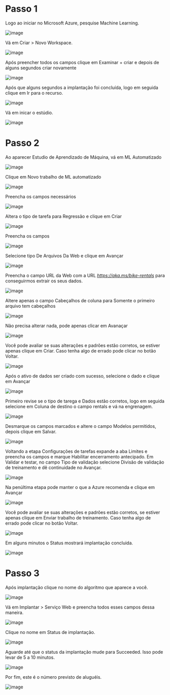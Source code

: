 # Passo 1

Logo ao iniciar no Microsoft Azure, pesquise Machine Learning.

![image](https://github.com/jotapesb/ml-Azure/assets/147784947/dacd5074-4766-4ffc-92ec-a049121579b0)

Vá em Criar > Novo Workspace.

![image](https://github.com/jotapesb/ml-Azure/assets/147784947/84d0c6c8-10fe-4134-b2a1-ca15a0bcdaa1)

Após preencher todos os campos clique em Examinar + criar e depois de alguns segundos criar novamente

![image](https://github.com/jotapesb/ml-Azure/assets/147784947/b7778c78-fad0-4db4-8284-c1c120c4f89b)

Após que alguns segundos a implantação foi concluída, logo em seguida clique em Ir para o recurso.

![image](https://github.com/jotapesb/ml-Azure/assets/147784947/a37c311e-27b8-440f-87da-5a0407240a5d)

Vá em inicar o estúdio.

![image](https://github.com/jotapesb/ml-Azure/assets/147784947/7e98ab10-72a1-416e-880a-724f1b0774d1)

# Passo 2 

Ao aparecer Estudio de Aprendizado de Máquina, vá em ML Automatizado

![image](https://github.com/jotapesb/ml-Azure/assets/147784947/8f1c24f0-dd99-4cfe-9e83-022da36ef639)

Clique em Novo trabalho de ML automatizado

![image](https://github.com/jotapesb/ml-Azure/assets/147784947/b4bdba04-ed92-4383-9194-b68db6322cd2)

Preencha os campos necessários

![image](https://github.com/jotapesb/ml-Azure/assets/147784947/462bcc25-fd88-4690-87a5-bbd5e7bcf093)

Altera o tipo de tarefa para Regressão e clique em Criar

![image](https://github.com/jotapesb/ml-Azure/assets/147784947/72342d8e-eb07-46f7-8fe8-55c66abbd09f)

Preencha os campos

![image](https://github.com/jotapesb/ml-Azure/assets/147784947/699bc958-8abb-43ca-aaa4-1726b3e474b4)

Selecione tipo De Arquivos Da Web e clique em Avançar

![image](https://github.com/jotapesb/ml-Azure/assets/147784947/81919b8c-7d16-4798-a1b2-2d7a8c8a1865)

Preencha o campo URL da Web com a URL *https://aka.ms/bike-rentals* para conseguirmos extrair os seus dados.

![image](https://github.com/jotapesb/ml-Azure/assets/147784947/586edbe1-5297-4f06-af3a-d4fe46ea8906)

Altere apenas o campo Cabeçalhos de coluna para Somente o primeiro arquivo tem cabeçalhos

![image](https://github.com/jotapesb/ml-Azure/assets/147784947/230c8223-1d31-4483-a3dc-7c2f0b5cd8e0)

Não precisa alterar nada, pode apenas clicar em Avanaçar

![image](https://github.com/jotapesb/ml-Azure/assets/147784947/e61f04d2-40d1-43e4-bcbd-4f24a5069f92)

Você pode avaliar se suas alterações e padrões estão corretos, se estiver apenas clique em Criar. Caso tenha algo de errado pode clicar no botão Voltar.

![image](https://github.com/jotapesb/ml-Azure/assets/147784947/a0a15739-127b-4827-8f3f-beface16f437)

Após o ativo de dados ser criado com sucesso, selecione o dado e clique em Avançar

![image](https://github.com/jotapesb/ml-Azure/assets/147784947/bf83db38-99bf-47a5-b175-b89ba95ee35b)

Primeiro revise se o tipo de tarega e Dados estão corretos, logo em seguida selecione em Coluna de destino o campo rentals e vá na engrenagem.

![image](https://github.com/jotapesb/ml-Azure/assets/147784947/5b7a257f-c1b0-482e-b4b7-a1fd622cc716)

Desmarque os campos marcados e altere o campo Modelos permitidos, depois clique em Salvar.

![image](https://github.com/jotapesb/ml-Azure/assets/147784947/9c99a7ec-2b5c-4540-a82b-e89ab98f28a1)

Voltando a etapa Configurações de tarefas expande a aba Limites e preencha os campos e marque Habilitar encerramento antecipado. Em Validar e testar, no campo Tipo de validação selecione Divisão de validação de treinamento e dê continuidade no Avançar.

![image](https://github.com/jotapesb/ml-Azure/assets/147784947/d1d323f9-52af-4aa5-8f0b-447771153b90)

Na penúltima etapa pode manter o que a Azure recomenda e clique em Avançar

![image](https://github.com/jotapesb/ml-Azure/assets/147784947/9f05f551-a7f3-42bc-aa4e-3017a97b07c9)

Você pode avaliar se suas alterações e padrões estão corretos, se estiver apenas clique em Enviar trabalho de treinamento. Caso tenha algo de errado pode clicar no botão Voltar.

![image](https://github.com/jotapesb/ml-Azure/assets/147784947/2e7cd3ac-2912-45de-a85a-a3b1e87185c6)

Em alguns minutos o Status mostrará implantação concluida.

![image](https://github.com/jotapesb/ml-Azure/assets/147784947/9a50f834-4ff0-49d1-bf2b-4fdc42bbc850)

# Passo 3

Após implantação clique no nome do algoritmo que aparece a você.

![image](https://github.com/jotapesb/ml-Azure/assets/147784947/7228376a-3811-4fbe-ada2-759ecb7a6756)

Vá em Implantar > Serviço Web e preencha todos esses campos dessa maneira.

![image](https://github.com/jotapesb/ml-Azure/assets/147784947/dc834791-b618-48aa-b2b5-72e9eeb9f47f)

Clique no nome em Status de implantação.

![image](https://github.com/jotapesb/ml-Azure/assets/147784947/c1129e6b-9d0f-44a2-a012-24aa8bf13308)

Aguarde até que o status da implantação mude para Succeeded. Isso pode levar de 5 a 10 minutos.

![image](https://github.com/jotapesb/ml-Azure/assets/147784947/7063454d-01a9-43bb-8236-580efe979036)

Por fim, este é o número previsto de aluguéis.

![image](https://github.com/jotapesb/ml-Azure/assets/147784947/b526d4f9-5658-4ec8-9d56-2370de74a90c)
